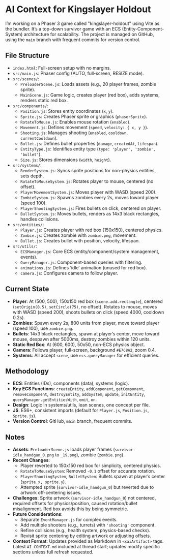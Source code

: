 # AI Context for Kingslayer Holdout

I’m working on a Phaser 3 game called "kingslayer-holdout" using Vite as the bundler. It’s a top-down survivor game with an ECS (Entity-Component-System) architecture for scalability. The project is managed on GitHub, using the `main` branch with frequent commits for version control.

## File Structure
- `index.html`: Full-screen setup with no margins.
- `src/main.js`: Phaser config (AUTO, full-screen, RESIZE mode).
- `src/scenes/`:
  - `PreloaderScene.js`: Loads assets (e.g., 20 player frames, zombie sprite).
  - `MainScene.js`: Game logic, creates player (red box), adds systems, renders static red box.
- `src/components/`:
  - `Position.js`: Stores entity coordinates (`x`, `y`).
  - `Sprite.js`: Creates Phaser sprite or graphics (`phaserSprite`).
  - `RotateToMouse.js`: Enables mouse rotation (`enabled`).
  - `Movement.js`: Defines movement (`speed`, `velocity: { x, y }`).
  - `Shooting.js`: Manages shooting (`enabled`, `cooldown`, `currentCooldown`).
  - `Bullet.js`: Defines bullet properties (`damage`, `createdAt`, `lifespan`).
  - `EntityType.js`: Identifies entity type (`type: 'player', 'zombie', 'bullet'`).
  - `Size.js`: Stores dimensions (`width`, `height`).
- `src/systems/`:
  - `RenderSystem.js`: Syncs sprite positions for non-physics entities, sets depth.
  - `RotateToMouseSystem.js`: Rotates player to mouse, centered (no offset).
  - `PlayerMovementSystem.js`: Moves player with WASD (speed 200).
  - `ZombieSystem.js`: Spawns zombies every 2s, moves toward player (speed 100).
  - `PlayerShootingSystem.js`: Fires bullets on click, centered on player.
  - `BulletSystem.js`: Moves bullets, renders as 14x3 black rectangles, handles collisions.
- `src/entities/`:
  - `Player.js`: Creates player with red box (150x150), centered physics.
  - `Zombie.js`: Creates zombie with `zombie.png`, movement.
  - `Bullet.js`: Creates bullet with position, velocity, lifespan.
- `src/utils/`:
  - `ECSManager.js`: Core ECS (entity/component/system management, events).
  - `QueryManager.js`: Component-based queries with filtering.
  - `animations.js`: Defines ‘idle’ animation (unused for red box).
  - `camera.js`: Configures camera to follow player.

## Current State
- **Player**: At (500, 500), 150x150 red box (`scene.add.rectangle`), centered (`setOrigin(0.5)`, `setCircle(75)`, no offset). Rotates to mouse, moves with WASD (speed 200), shoots bullets on click (speed 4000, cooldown 0.2s).
- **Zombies**: Spawn every 2s, 800 units from player, move toward player (speed 100), use `zombie.png`.
- **Bullets**: 14x3 black rectangles, spawn at player’s center, move toward mouse, despawn after 5000ms, destroy zombies within 120 units.
- **Static Red Box**: At (600, 600), 50x50, non-ECS physics object.
- **Camera**: Follows player, full-screen, background `#E7C8A2`, zoom 0.4.
- **Systems**: All accept `scene`, use `ecs.queryManager` for efficient queries.

## Methodology
- **ECS**: Entities (IDs), components (data), systems (logic).
- **Key ECS Functions**: `createEntity`, `addComponent`, `getComponent`, `removeComponent`, `destroyEntity`, `addSystem`, `update`, `initEntity`, `queryManager.getEntitiesWith`, `emit`, `on`.
- **Design**: Logic in systems/utils, lean scenes, one concept per file.
- **JS**: ES6+, consistent imports (default for `Player.js`, `Position.js`, `Sprite.js`).
- **Version Control**: GitHub, `main` branch, frequent commits.

## Notes
- **Assets**: `PreloaderScene.js` loads player frames (`survivor-idle_handgun_0.png` to `_19.png`), zombie (`zombie.png`).
- **Recent Changes**:
  - Player reverted to 150x150 red box for simplicity, centered physics.
  - `RotateToMouseSystem`: Removed `-0.1` offset for accurate rotation.
  - `PlayerShootingSystem`, `BulletSystem`: Bullets spawn at player’s center (`sprite.x, sprite.y`).
  - Attempted sprite (`survivor-idle_handgun_0`) but reverted due to artwork off-centering issues.
- **Challenges**: Sprite artwork (`survivor-idle_handgun_0`) not centered, required offsets for physics/position, caused rotation/bullet misalignment. Red box avoids this by being symmetric.
- **Future Considerations**:
  - Separate `EventManager.js` for complex events.
  - Add multiple shooters (e.g., turrets) with `'shooting'` component.
  - Refine collisions (e.g., health system, physics-based checks).
  - Revisit sprite centering by editing artwork or adjusting offsets.
- **Context Format**: Updates provided as Markdown in `<xaiArtifact>` tags. Latest `AI_CONTEXT.md` included at thread start; updates modify specific sections unless full refresh requested.